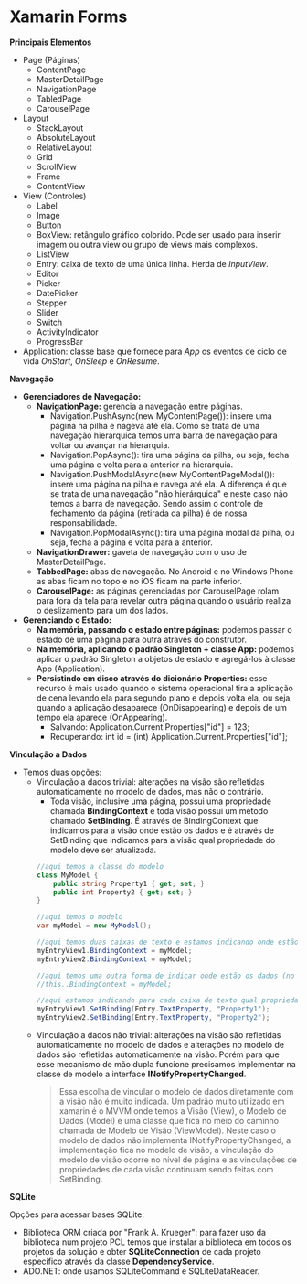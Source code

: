 # Xamarin Forms

**Principais Elementos**

- Page (Páginas)
    - ContentPage
    - MasterDetailPage
    - NavigationPage
    - TabledPage
    - CarouselPage
- Layout
    - StackLayout
    - AbsoluteLayout
    - RelativeLayout
    - Grid
    - ScrollView
    - Frame
    - ContentView
- View (Controles)
    - Label
    - Image
    - Button
    - BoxView: retângulo gráfico colorido. Pode ser usado para inserir imagem ou outra view ou grupo de views mais complexos.
    - ListView
    - Entry: caixa de texto de uma única linha. Herda de _InputView_.
    - Editor
    - Picker
    - DatePicker
    - Stepper
    - Slider
    - Switch
    - ActivityIndicator
    - ProgressBar
- Application: classe base que fornece para _App_ os eventos de ciclo de vida _OnStart_, _OnSleep_ e _OnResume_.

**Navegação**

- **Gerenciadores de Navegação:**
    - **NavigationPage:** gerencia a navegação entre páginas.
        - Navigation.PushAsync(new MyContentPage()): insere uma página na pilha e nageva até ela. Como se trata de uma navegação hierarquica temos uma barra de navegação para voltar ou avançar na hierarquia.
        - Navigation.PopAsync(): tira uma página da pilha, ou seja, fecha uma página e volta para a anterior na hierarquia.
        - Navigation.PushModalAsync(new MyContentPageModal()): insere uma página na pilha e navega até ela. A diferença é que se trata de uma navegação "não hierárquica" e neste caso não temos a barra de navegação. Sendo assim o controle de fechamento da página (retirada da pilha) é de nossa responsabilidade.
        - Navigation.PopModalAsync(): tira uma página modal da pilha, ou seja, fecha a página e volta para a anterior.
    - **NavigationDrawer:** gaveta de navegação com o uso de MasterDetailPage.
    - **TabbedPage:** abas de navegação. No Android e no Windows Phone as abas ficam no topo e no iOS ficam na parte inferior.
    - **CarouselPage:** as páginas gerenciadas por CarouselPage rolam para fora da tela para revelar outra página quando o usuário realiza o deslizamento para um dos lados.
- **Gerenciando o Estado:**
    - **Na memória, passando o estado entre páginas:** podemos passar o estado de uma página para outra através do construtor.
    - **Na memória, aplicando o padrão Singleton + classe App:** podemos aplicar o padrão Singleton a objetos de estado e agregá-los à classe App (Application).
    - **Persistindo em disco através do dicionário Properties:** esse recurso é mais usado quando o sistema operacional tira a aplicação de cena levando ela para segundo plano e depois volta ela, ou seja, quando a aplicação desaparece (OnDisappearing) e depois de um tempo ela aparece (OnAppearing). 
        - Salvando: Application.Current.Properties["id"] = 123;
        - Recuperando: int id = (int) Application.Current.Properties["id"];

**Vinculação a Dados**

- Temos duas opções:
    - Vinculação a dados trivial: alterações na visão são refletidas automaticamente no modelo de dados, mas não o contrário.
        - Toda visão, inclusive uma página, possui uma propriedade chamada **BindingContext** e toda visão possui um método chamado **SetBinding**. É através de BindingContext que indicamos para a visão onde estão os dados e é através de SetBinding que indicamos para a visão qual propriedade do modelo deve ser atualizada.
        ````csharp
        //aqui temos a classe do modelo
        class MyModel {
            public string Property1 { get; set; }
            public int Property2 { get; set; } 
        }
        
        //aqui temos o modelo
        var myModel = new MyModel(); 
        
        //aqui temos duas caixas de texto e estamos indicando onde estão os dados no nível da visão
        myEntryView1.BindingContext = myModel;
        myEntryView2.BindingContext = myModel;
        
        //aqui temos uma outra forma de indicar onde estão os dados (no nível da página)  
        //this..BindingContext = myModel;
        
        //aqui estamos indicando para cada caixa de texto qual propriedade do modelo deve ser atualizada
        myEntryView1.SetBinding(Entry.TextProperty, "Property1");
        myEntryView2.SetBinding(Entry.TextProperty, "Property2");
        ````
    - Vinculação a dados não trivial: alterações na visão são refletidas automaticamente no modelo de dados e alterações no modelo de dados são refletidas automaticamente na visão. Porém para que esse mecanismo de mão dupla funcione precisamos implementar na classe de modelo a interface **INotifyPropertyChanged**. 
        > Essa escolha de vincular o modelo de dados diretamente com a visão não é muito indicada. Um padrão muito utilizado em xamarin é o MVVM onde temos a Visão (View), o Modelo de Dados (Model) e uma classe que fica no meio do caminho chamada de Modelo de Visão (ViewModel). Neste caso o modelo de dados não implementa INotifyPropertyChanged, a implementação fica no modelo de visão, a vinculação do modelo de visão ocorre no nível de página e as vinculações de propriedades de cada visão continuam sendo feitas com SetBinding.

**SQLite** 

Opções para acessar bases SQLite:
- Biblioteca ORM criada por "Frank A. Krueger": para fazer uso da biblioteca num projeto PCL temos que instalar a biblioteca em todos os projetos da solução e obter **SQLiteConnection** de cada projeto específico através da classe **DependencyService**.
- ADO.NET: onde usamos SQLiteCommand e SQLiteDataReader.



